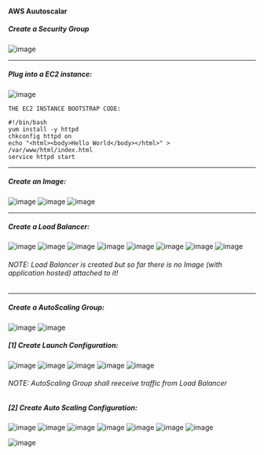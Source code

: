 #### AWS Auutoscalar

##### Create a Security Group
![image](https://user-images.githubusercontent.com/689226/77343383-9a81c680-6d57-11ea-9da8-e68d70bf312e.png)

<hr>

##### Plug into a EC2 instance:
![image](https://user-images.githubusercontent.com/689226/77343587-eb91ba80-6d57-11ea-9b45-7d1a53d7ae24.png)
```
THE EC2 INSTANCE BOOTSTRAP CODE:
```
```
#!/bin/bash
yum install -y httpd
chkconfig httpd on
echo "<html><body>Hello World</body></html>" > /var/www/html/index.html
service httpd start 
```
<hr>

##### Create an Image:
![image](https://user-images.githubusercontent.com/689226/77348418-70340700-6d5f-11ea-9c35-e5ae95a30eed.png)
![image](https://user-images.githubusercontent.com/689226/77343804-4a573400-6d58-11ea-9061-baf156d35ac8.png)
![image](https://user-images.githubusercontent.com/689226/77348351-4e3a8480-6d5f-11ea-8ad1-67186b04595b.png)

<hr>

##### Create a Load Balancer:
![image](https://user-images.githubusercontent.com/689226/77349577-395ef080-6d61-11ea-8ec5-e5640956f066.png)
![image](https://user-images.githubusercontent.com/689226/77350166-1aad2980-6d62-11ea-9001-777818370f2e.png)
![image](https://user-images.githubusercontent.com/689226/77350221-2d276300-6d62-11ea-8ab7-3b5f0af7316a.png)
![image](https://user-images.githubusercontent.com/689226/77350292-46301400-6d62-11ea-9ef5-8a79c168d103.png)
![image](https://user-images.githubusercontent.com/689226/77350663-dd956700-6d62-11ea-8583-9f8f427f81b9.png)
![image](https://user-images.githubusercontent.com/689226/77350892-2baa6a80-6d63-11ea-8241-a6d8ceb5a716.png)
![image](https://user-images.githubusercontent.com/689226/77351133-5b597280-6d63-11ea-82a9-a96b2a3812cc.png)
![image](https://user-images.githubusercontent.com/689226/77351184-6f04d900-6d63-11ea-8521-4bcb34219ca8.png)
###### NOTE: Load Balancer is created but so far there is no Image (with application hosted) attached to it!
<hr>

##### Create a AutoScaling Group:
![image](https://user-images.githubusercontent.com/689226/77351442-cacf6200-6d63-11ea-8e1e-1823d00ac8be.png)
![image](https://user-images.githubusercontent.com/689226/77352486-467dde80-6d65-11ea-9335-45da88311cae.png)

##### [1] Create Launch Configuration:
![image](https://user-images.githubusercontent.com/689226/77352621-79c06d80-6d65-11ea-825d-9d3ef2bd7daf.png)
![image](https://user-images.githubusercontent.com/689226/77352655-8644c600-6d65-11ea-90eb-daf04193fe43.png)
![image](https://user-images.githubusercontent.com/689226/77352917-023f0e00-6d66-11ea-99c8-a4b9affee37d.png)
![image](https://user-images.githubusercontent.com/689226/77352962-1be05580-6d66-11ea-912b-41381194579d.png)
![image](https://user-images.githubusercontent.com/689226/77353250-a628b980-6d66-11ea-9338-0ba0aea5112b.png)
###### NOTE:  AutoScaling Group shall reeceive traffic from Load Balancer

##### [2] Create Auto Scaling Configuration:
![image](https://user-images.githubusercontent.com/689226/77377146-4814ca00-6d98-11ea-8114-6e3382d6c042.png)
![image](https://user-images.githubusercontent.com/689226/77377079-21569380-6d98-11ea-84da-c7f5809716c1.png)
![image](https://user-images.githubusercontent.com/689226/77377359-d9843c00-6d98-11ea-96ae-81d17a84c18b.png)
![image](https://user-images.githubusercontent.com/689226/77377396-033d6300-6d99-11ea-87b5-689a4df01947.png)
![image](https://user-images.githubusercontent.com/689226/77377471-2d8f2080-6d99-11ea-810b-bae3186d0560.png)
![image](https://user-images.githubusercontent.com/689226/77377456-249e4f00-6d99-11ea-9bd8-1298588156e1.png)
![image](https://user-images.githubusercontent.com/689226/77377569-7b0b8d80-6d99-11ea-8e81-08b47e357cdb.png)

![image](https://user-images.githubusercontent.com/689226/77377686-ddfd2480-6d99-11ea-9649-1457af224d6b.png)



